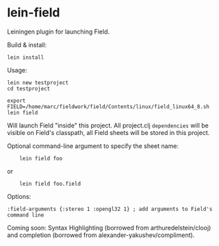 lein-field
==========

Leiningen plugin for launching Field.

Build & install:

    lein install

Usage:

    lein new testproject
    cd testproject

    export FIELD=/home/marc/fieldwork/field/Contents/linux/field_linux64_8.sh
    lein field

Will launch Field "inside" this project. All project.clj `dependencies` will be visible on Field's classpath, all Field sheets will be stored in this project.

Optional command-line argument to specify the sheet name:

        lein field foo

or

        lein field foo.field

Options:

    :field-arguments {:stereo 1 :opengl32 1} ; add arguments to Field's command line

Coming soon: Syntax Highlighting (borrowed from arthuredelstein/clooj) and completion (borrowed from alexander-yakushev/compliment).
